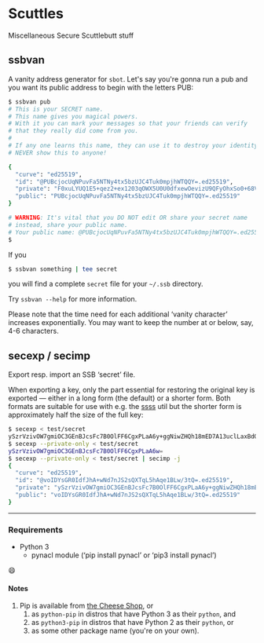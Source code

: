 # Scuttles

Miscellaneous Secure Scuttlebutt stuff

## ssbvan

A vanity address generator for `sbot`. Let's say you're gonna run a pub and you want its public address to begin with the letters PUB:

```sh
$ ssbvan pub
# This is your SECRET name.
# This name gives you magical powers.
# With it you can mark your messages so that your friends can verify
# that they really did come from you.
#
# If any one learns this name, they can use it to destroy your identity.
# NEVER show this to anyone!

{
  "curve": "ed25519",
  "id": "@PUBcjocUqNPuvFa5NTNy4tx5bzUJC4Tuk0mpjhWTQQY=.ed25519",
  "private": "F0xuLYUQ1E5+qez2+ex1203qOWX5U0U0dfxewOevizU9QFyOhxSo0+68Vrk1M3Li3HlvNQkLhO6TSamOFZNBBg==.ed25519",
  "public": "PUBcjocUqNPuvFa5NTNy4tx5bzUJC4Tuk0mpjhWTQQY=.ed25519"
}

# WARNING: It's vital that you DO NOT edit OR share your secret name
# instead, share your public name.
# Your public name: @PUBcjocUqNPuvFa5NTNy4tx5bzUJC4Tuk0mpjhWTQQY=.ed25519
$
```

If you

```sh
$ ssbvan something | tee secret
```

you will find a complete `secret` file for your `~/.ssb` directory.

Try `ssbvan --help` for more information.

Please note that the time need for each additional ‘vanity character’ increases exponentially. You may want to keep the number at or below, say, 4-6 characters.

## secexp / secimp

Export resp. import an SSB ‘secret’ file.

When exporting a key, only the part essential for restoring the original key is exported — either in a long form (the default) or a shorter form. Both formats are suitable for use with e.g. the [ssss](http://point-at-infinity.org/ssss/ "Shamir's Secret Sharing Scheme") util but the shorter form is approximately half the size of the full key:

```sh
$ secexp < test/secret
ySzrVzivOW7gmiOC3GEnBJcsFc7B0OlFF6CgxPLaA6y+ggNiwZHQh18mED7A13uclLaxBdOovmECp7UEvD/e1A==
$ secexp --private-only < test/secret
ySzrVzivOW7gmiOC3GEnBJcsFc7B0OlFF6CgxPLaA6w=
$ secexp --private-only < test/secret | secimp -j
{
  "curve": "ed25519",
  "id": "@voIDYsGR0IdfJhA+wNd7nJS2sQXTqL5hAqe1BLw/3tQ=.ed25519",
  "private": "ySzrVzivOW7gmiOC3GEnBJcsFc7B0OlFF6CgxPLaA6y+ggNiwZHQh18mED7A13uclLaxBdOovmECp7UEvD/e1A==.ed25519",
  "public": "voIDYsGR0IdfJhA+wNd7nJS2sQXTqL5hAqe1BLw/3tQ=.ed25519"
}
```

----

### Requirements

* Python 3
  * pynacl module (‘pip install pynacl’ or ‘pip3 install pynacl’)

:smile:

#### Notes

1. Pip is available from [the Cheese Shop](https://pypi.python.org/pypi/pip), or
   1. as `python-pip` in distros that have Python 3 as their `python`, and
   2. as `python3-pip` in distros that have Python 2 as their `python`, or
   3. as some other package name (you're on your own).
